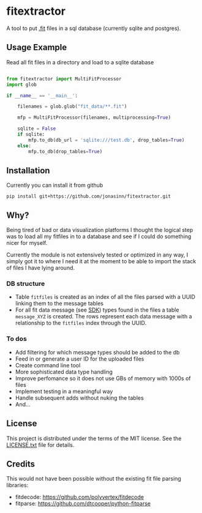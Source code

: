 # fitextractor

A tool to put  [.fit](https://developer.garmin.com/fit/overview/) files in a sql database (currently sqlite and postgres).

## Usage Example

Read all fit files in a directory and load to a sqlite database

```python

from fitextractor import MultiFitProcessor 
import glob

if __name__ == '__main__':

    filenames = glob.glob("fit_data/**.fit")

    mfp = MultiFitProcessor(filenames, multiprocessing=True)

    sqlite = False
    if sqlite:
        mfp.to_db(db_url = 'sqlite:///test.db', drop_tables=True)
    else:
        mfp.to_db(drop_tables=True)

```

## Installation

Currently you can install it from github

```
pip install git+https://github.com/jonasinn/fitextractor.git
```

## Why?

Being tired of bad or data visualization platforms I thought the logical step was to load all my fitfiles in to a database and see if I could do something nicer for myself.

Currently the module is not extensively tested or optimized in any way, I simply got it to where I need it at the moment to be able to import the stack of files I have lying around.

### DB structure

- Table `fitfiles` is created as an index of all the files parsed with a UUID linking them to the message tables
- For all fit data message (see [SDK](https://developer.garmin.com/fit/protocol/)) types found in the files a table `message_XYZ` is created. The rows represent each data message with a relationship to the `fitfiles` index through the UUID.

### To dos

- Add filtering for which message types should be added to the db
- Feed in or generate a user ID for the uploaded files
- Create command line tool
- More sophisticated data type handling
- Improve perfomance so it does not use GBs of memory with 1000s of files
- Implement testing in a meaningful way
- Handle subsequent adds without nuking the tables
- And...

## License

This project is distributed under the terms of the MIT license.
See the [LICENSE.txt](LICENSE.txt) file for details.


## Credits

This would not have been possible without the existing fit file parsing libraries:

- fitdecode: https://github.com/polyvertex/fitdecode
- fitparse: https://github.com/dtcooper/python-fitparse